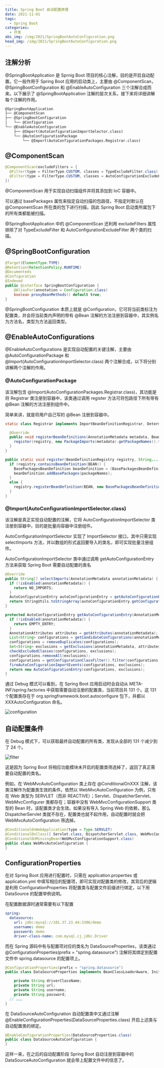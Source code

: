 ```yaml
---
title: Spring Boot 自动配置原理
date: 2021-11-01
tags:
  - Spring Boot
categories:
  - 开发
abs_img: /img/2021/SpringBootAutoConfiguration.png
head_img: /img/2021/SpringBootAutoConfiguration.png
---
```


## 注解分析

@SpringBootApplication 是 Sprnig Boot 项目的核心注解，目的是开启自动配置。它一般作用于 Spring Boot 应用的启动类上，主要由 @ComponentScan，@SpringBootConfiguration 和 @EnableAutoConfiguration 三个注解合成而来。以下展示了 @SpringBootApplication 注解的层次关系，接下来将详细讲解每个注解的作用。

```txt
@SpringBootApplication
├── @ComponentScan
├── @SpringBootConfiguration
│   └── @Configuration
└── @EnableAutoConfiguration
    ├── @Import(AutoConfigurationImportSelector.class)
    └── @AutoConfigurationPackage
        └── @Import(AutoConfigurationPackages.Registrar.class)
```

## @ComponentScan

```java
@ComponentScan(excludeFilters = {
  @Filter(type = FilterType.CUSTOM, classes = TypeExcludeFilter.class),
  @Filter(type = FilterType.CUSTOM, classes = AutoConfigurationExcludeFilter.class)
})
```

@ComponentScan 用于实现自动扫描组件并将其添加到 IoC 容器中。

可以通过 basePackages 属性来指定自动扫描的包路径，不指定时默认在 @ComponentScan 所在类的包下进行扫描，因此 Spring Boot 启动类所属包下的所有类都能被扫描。

@SpringBootApplication 中的 @ComponentScan 还利用 excludeFilters 属性排除了对 TypeExcludeFilter 和 AutoConfigurationExcludeFilter 两个类的扫描。

## @SpringBootConfiguration

```java
@Target(ElementType.TYPE)
@Retention(RetentionPolicy.RUNTIME)
@Documenteds
@Configuration
@Indexed
public @interface SpringBootConfiguration {
	@AliasFor(annotation = Configuration.class)
	boolean proxyBeanMethods() default true;
}
```

@SpringBootConfiguration 本质上就是 @Configuration，它可将当前类标注为配置类，并会将当前类内声明的带有 @Bean 注解的方法注册到容器中，其实例名为方法名，类型为方法返回类型。

## @EnableAutoConfigurations

@EnableAutoConfigurations 是实现自动配置的关键注解，主要由 @AutoConfigurationPackage 和 @Import(AutoConfigurationImportSelector.class) 两个注解合成，以下将分别讲解两个注解的作用。

### @AutoConfigurationPackage

该注解包含 @Import(AutoConfigurationPackages.Registrar.class)，其功能是将 Registrar 类注册到容器中，该类通过调用 register 方法可将包路径下所有带有 @Bean 注解的方法注册到组件中。

简单来讲，就是将用户自己写的 @Bean 注册到容器中。

```java
static class Registrar implements ImportBeanDefinitionRegistrar, DeterminableImports {

  @Override
  public void registerBeanDefinitions(AnnotationMetadata metadata, BeanDefinitionRegistry registry) {
    register(registry, new PackageImports(metadata).getPackageNames().toArray(new String[0]));
  }
}

public static void register(BeanDefinitionRegistry registry, String... packageNames) {
  if (registry.containsBeanDefinition(BEAN)) {
    BasePackagesBeanDefinition beanDefinition = (BasePackagesBeanDefinition) registry.getBeanDefinition(BEAN);
    beanDefinition.addBasePackages(packageNames);
  }
  else {
    registry.registerBeanDefinition(BEAN, new BasePackagesBeanDefinition(packageNames));
  }
}
```

### @Import(AutoConfigurationImportSelector.class)

该注解是真正实现自动配置的注解，它将 AutoConfigurationImportSelector 类注册到容器中，目的是批量向容器中注册组件。

AutoConfigurationImportSelector 实现了 ImportSelector 接口，其中只需实现 selectImports 方法，并以数组的形式返回要导入的类名，即可实现批量注册组件。

AutoConfigurationImportSelector 类中通过调用 getAutoConfigurationEntry 方法来获取 Spring Boot 需要自动配置的类名

```java
@Override
public String[] selectImports(AnnotationMetadata annotationMetadata) {
  if (!isEnabled(annotationMetadata)) {
    return NO_IMPORTS;
  }
  AutoConfigurationEntry autoConfigurationEntry = getAutoConfigurationEntry(annotationMetadata);
  return StringUtils.toStringArray(autoConfigurationEntry.getConfigurations());
}

protected AutoConfigurationEntry getAutoConfigurationEntry(AnnotationMetadata annotationMetadata) {
  if (!isEnabled(annotationMetadata)) {
    return EMPTY_ENTRY;
  }
  AnnotationAttributes attributes = getAttributes(annotationMetadata);
  List<String> configurations = getCandidateConfigurations(annotationMetadata, attributes);
  configurations = removeDuplicates(configurations);
  Set<String> exclusions = getExclusions(annotationMetadata, attributes);
  checkExcludedClasses(configurations, exclusions);
  configurations.removeAll(exclusions);
  configurations = getConfigurationClassFilter().filter(configurations);
  fireAutoConfigurationImportEvents(configurations, exclusions);
  return new AutoConfigurationEntry(configurations, exclusions);
}
```

通过 Debug 模式可以看到，在 Spring Boot 应用启动时会自动从 META-INF/spring.factories 中获取需要自动注册的配置类，当前项目共 131 个。这 131 个配置类存在于 org.springframework.boot.autoconfigure 包下，并都以 XXXAutoConfiguration 命名。

![configuration](./SpringBootAutoConfiguration.assets/config.png)

## 自动配置条件

在 Debug 模式下，可以获取最终自动配置的所有类，发现从全部的 131 个减少到了 24 个。

![filter](./SpringBootAutoConfiguration.assets/filter.png)

这是因为 Spring Boot 将相应功能模块未开启的配置类筛选掉了，返回了真正需要自动配置的类名。

例如，在 WebMvcAutoConfiguration 类上存在 @ConditionalOnXXX 注解，该类注解作为配置类生效的条件。依然以 WebMvcAutoConfiguration 为例，只有在 Web 类型为 SERVLET（而非 REACTIVE）；Servlet、DispatcherServlet、WebMvcConfigurer 类都存在；容器中没有 WebMvcConfigurationSupport 类型的 Bean 时，该配置类才会生效。如果没有导入 Spring Web 的依赖，那么 DispatcherServlet 类就不存在，配置类也就不起作用，自动配置时就会把 WebMvcAutoConfiguration 筛选掉。

```java
@ConditionalOnWebApplication(type = Type.SERVLET)
@ConditionalOnClass({ Servlet.class, DispatcherServlet.class, WebMvcConfigurer.class })
@ConditionalOnMissingBean(WebMvcConfigurationSupport.class)
public class WebMvcAutoConfiguration {
}
```

## ConfigurationProperties

在对 Spring Boot 应用进行配置时，只需在 application.properties 或 application.yml 中填写相应的配置项，即可实现对配置类的修改，其背后的逻辑是利用 ConfigurationProperties 将配置类与配置文件前缀进行绑定，以下用 DataSource 的配置举例说明。

在配置数据源时通常需要有以下配置

```yml
spring:
  datasource:
    url: jdbc:mysql://101.37.23.44:3306/demo
    username: demo
    password: demo
    driver-class-name: com.mysql.cj.jdbc.Driver
```

而在 Spring 源码中有与配置项对应的类名为 DataSourceProperties，该类通过 @ConfigurationProperties(prefix = "spring.datasource") 注解将其绑定到配置文件中 spring.datasource 的配置项上。

```java
@ConfigurationProperties(prefix = "spring.datasource")
public class DataSourceProperties implements BeanClassLoaderAware, InitializingBean {

	private String driverClassName;
	private String url;
	private String username;
	private String password;
  // ………
}
```

在 DataSourceAutoConfiguration 自动配置类中又通过注解 @EnableConfigurationProperties(DataSourceProperties.class) 开启上述类与自动配置类的绑定。

```java
@EnableConfigurationProperties(DataSourceProperties.class)
public class DataSourceAutoConfiguration {
}
```

这样一来，在之后的自动配置阶段 Spring Boot 自动注册到容器中的 DataSourceAutoConfiguration 就会带上配置文件中的信息了。
